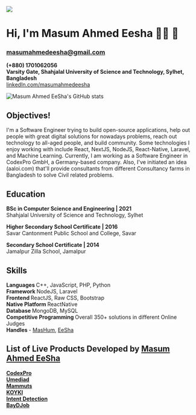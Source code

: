 <img src="https://github.com/masumahmedeesha/masumahmedeesha/blob/master/masum.jpeg" /> <br>

# Hi, I'm Masum Ahmed Eesha 👋🏾 🙂 <br>
###  masumahmedeesha@gmail.com <br>
<b> (+880) 1701062056 </b> <br>
<b> Varsity Gate, Shahjalal University of Science and Technology, Sylhet, Bangladesh </b> <br>
[linkedIn.com/masumahmedeesha](https://linkedin.com/in/masum-ahmed-eesha-11066614b)

![Masum Ahmed EeSha's GitHub stats](https://github-readme-stats.vercel.app/api?username=masumahmedeesha&count_private=true&show_icons=true&theme=cobalt)

## Objectives!
I'm a Software Engineer trying to build open-source applications, help out people with great digital solutions for nowadays problems, reach out technology to all-aged people, and build community. Some technologies I enjoy working with include React, NextJS, NodeJS, React-Native, Laravel, and Machine Learning. Currently, I am working as a Software Engineer in CodexPro GmbH, a Germany-based company. Also, I've initiated an idea (aaloi.com) that'll provide consultants from different Consultancy farms in Bangladesh to solve Civil related problems.

## Education
  <b> BSc in Computer Science and Engineering | 2021 </b> <br>
  Shahjalal University of Science and Technology, Sylhet <br>
  
  <b> Higher Secondary School Certificate | 2016 </b> <br>
  Savar Cantonment Public School and College, Savar <br>
  
  <b> Secondary School Certificate | 2014 </b> <br>
  Jamalpur Zilla School, Jamalpur <br>
  
## Skills
<b> Languages </b> C++, JavaScript, PHP, Python <br>
<b> Framework </b> NodeJS, Laravel <br>
<b> Frontend </b>  ReactJS, Raw CSS, Bootstrap <br>
<b> Native Platform </b>  ReactNative <br>
<b> Database </b>  MongoDB, MySQL <br>
<b> Competitive Programming </b> Overall 350+ solutions in different Online Judges <br>
<b> Handles </b> - [MasHum](https://vjudge.net/user/MasHum), [EeSha](https://vjudge.net/user/EeSha)

## List of Live Products Developed by [Masum Ahmed EeSha](https://github.com/masumahmedeesha)
[<b> CodexPro </b>](https://codexpro.eu) <br>
[<b> Umediad </b>](https://umediad.com) <br>
[<b> Mammuts </b>](https://play.google.com/store/apps/details?id=com.mammuts) <br>
[<b> KOYKI </b>](https://apps.apple.com/us/app/koyki/id1519676644) <br>
[<b> Intent Detection </b>](https://masumahmedeesha.github.io/intent-detection/) <br>
[<b> BayDJob </b>](https://apps.apple.com/il/app/baydjob/id1511388697)
